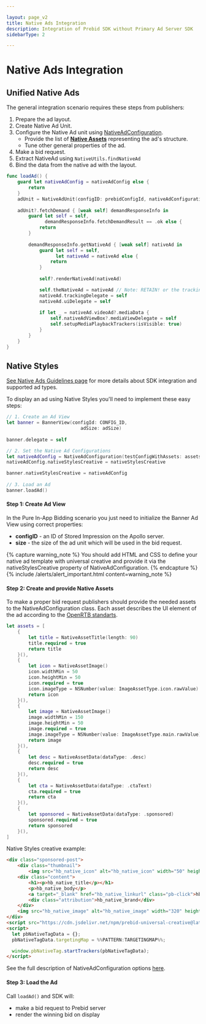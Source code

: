 ```yaml
---

layout: page_v2
title: Native Ads Integration
description: Integration of Prebid SDK without Primary Ad Server SDK
sidebarType: 2

---
```


# Native Ads Integration

## Unified Native Ads

The general integration scenario requires these steps from publishers:

1. Prepare the ad layout.
2. Create Native Ad Unit.
3. Configure the Native Ad unit using [NativeAdConfiguration](rendering-native-ad-configuration.md).
    * Provide the list of **[Native Assets](rendering-native-guidelines.md#components)** representing the ad's structure.
    * Tune other general properties of the ad.
4. Make a bid request.
5. Extract NativeAd using `NativeUtils.findNativeAd`
7. Bind the data from the native ad with the layout.


``` swift
func loadAd() {
    guard let nativeAdConfig = nativeAdConfig else {
        return
    }
    adUnit = NativeAdUnit(configID: prebidConfigId, nativeAdConfiguration: nativeAdConfig)
        
    adUnit?.fetchDemand { [weak self] demandResponseInfo in
        guard let self = self,
              demandResponseInfo.fetchDemandResult == .ok else {
            return
        }
        
        demandResponseInfo.getNativeAd { [weak self] nativeAd in
            guard let self = self,
                  let nativeAd = nativeAd else {
                return
            }
                            
            self?.renderNativeAd(nativeAd)

            self.theNativeAd = nativeAd // Note: RETAIN! or the tracking will not occur!
            nativeAd.trackingDelegate = self
            nativeAd.uiDelegate = self
            
            if let _ = nativeAd.videoAd?.mediaData {
                self.nativeAdViewBox?.mediaViewDelegate = self
                self.setupMediaPlaybackTrackers(isVisible: true)
            }
        }
    }
}
```

## Native Styles

[See Native Ads Guidelines page](rendering-native-guidelines.md) for more details about SDK integration and supported ad types.

To display an ad using Native Styles you'll need to implement these easy steps:

``` swift
// 1. Create an Ad View
let banner = BannerView(configId: CONFIG_ID,
                           adSize: adSize)
    
banner.delegate = self

// 2. Set the Native Ad Configurations
let nativeAdConfig = NativeAdConfiguration(testConfigWithAssets: assets)
nativeAdConfig.nativeStylesCreative = nativeStylesCreative

banner.nativeStylesCreative = nativeAdConfig
    
// 3. Load an Ad
banner.loadAd()
```

#### Step 1: Create Ad View

In the Pure In-App Bidding scenario you just need to initialize the Banner Ad View using correct properties:

- **configID** - an ID of Stored Impression on the Apollo server.
- **size** - the size of the ad unit which will be used in the bid request.


{% capture warning_note %}
You should add HTML and CSS to define your native ad template with universal creative and provide it via the nativeStylesCreative  property of NativeAdConfiguration.
{% endcapture %}
{% include /alerts/alert_important.html content=warning_note %}

#### Step 2: Create and provide Native Assets

To make a proper bid request publishers should provide the needed assets to the NativeAdConfiguration class. Each asset describes the UI element of the ad according to the [OpenRTB standarts](https://www.iab.com/wp-content/uploads/2018/03/OpenRTB-Native-Ads-Specification-Final-1.2.pdf).

``` swift
let assets = [
    {
        let title = NativeAssetTitle(length: 90)
        title.required = true
        return title
    }(),
    {
        let icon = NativeAssetImage()
        icon.widthMin = 50
        icon.heightMin = 50
        icon.required = true
        icon.imageType = NSNumber(value: ImageAssetType.icon.rawValue)
        return icon
    }(),
    {
        let image = NativeAssetImage()
        image.widthMin = 150
        image.heightMin = 50
        image.required = true
        image.imageType = NSNumber(value: ImageAssetType.main.rawValue)
        return image
    }(),
    {
        let desc = NativeAssetData(dataType: .desc)
        desc.required = true
        return desc
    }(),
    {
        let cta = NativeAssetData(dataType: .ctaText)
        cta.required = true
        return cta
    }(),
    {
        let sponsored = NativeAssetData(dataType: .sponsored)
        sponsored.required = true
        return sponsored
    }(),
]
```

Native Styles creative example:

``` html
<div class="sponsored-post">
    <div class="thumbnail">
        <img src="hb_native_icon" alt="hb_native_icon" width="50" height="50"></div>
    <div class="content">
        <h1><p>hb_native_title</p></h1>
        <p>hb_native_body</p>
        <a target="_blank" href="hb_native_linkurl" class="pb-click">hb_native_cta</a>
        <div class="attribution">hb_native_brand</div>
    </div>
    <img src="hb_native_image" alt="hb_native_image" width="320" height="50">
</div>
<script src="https://cdn.jsdelivr.net/npm/prebid-universal-creative@latest/dist/native-trk.js"></script>
<script>
  let pbNativeTagData = {};
  pbNativeTagData.targetingMap = %%PATTERN:TARGETINGMAP%%;

  window.pbNativeTag.startTrackers(pbNativeTagData);
</script>
```


See the full description of NativeAdConfiguration options [here](rendering-native-ad-configuration.md).

#### Step 3: Load the Ad

Call `loadAd()` and SDK will:

- make a bid request to Prebid server
- render the winning bid on display


